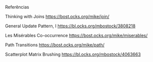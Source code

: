 Referências

Thinking with Joins
https://bost.ocks.org/mike/join/

General Update Pattern, I
https://bl.ocks.org/mbostock/3808218

Les Misérables Co-occurrence
https://bost.ocks.org/mike/miserables/

Path Transitions
https://bost.ocks.org/mike/path/

Scatterplot Matrix Brushing
https://bl.ocks.org/mbostock/4063663